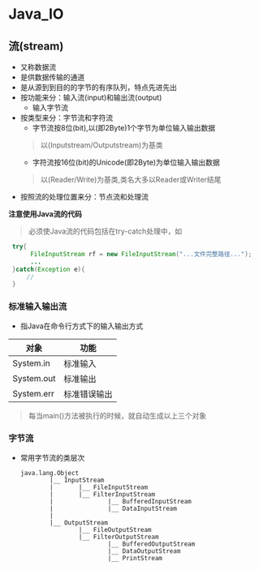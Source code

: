 Java_IO
===

流(stream)
---
+ 又称数据流
+ 是供数据传输的通道
+ 是从源到到目的的字节的有序队列，特点先进先出
+ 按功能来分：输入流(input)和输出流(output)
    - 输入字节流
+ 按类型来分：字节流和字符流
    - 字节流按8位(bit),以(即2Byte)1个字节为单位输入输出数据
    > 以(Inputstream/Outputstream)为基类
    - 字符流按16位(bit)的Unicode(即2Byte)为单位输入输出数据
    > 以(Reader/Write)为基类,类名大多以Reader或Writer结尾
+ 按照流的处理位置来分：节点流和处理流


**注意使用Java流的代码**
> 必须使Java流的代码包括在try-catch处理中，如  
  
  ```java
   try{
        FileInputStream rf = new FileInputStream("...文件完整路径...");
        ...
   }catch(Exception e){
       //
   }
  ```

### 标准输入输出流
  + 指Java在命令行方式下的输入输出方式  

  |对象|功能|
  -|-
  |System.in|标准输入|
  |System.out|标准输出|
  |System.err|标准错误输出|

  > 每当main()方法被执行的时候，就自动生成以上三个对象

### 字节流

+ 常用字节流的类层次
    ```
    java.lang.Object  
            |__ InputStream  
            |       |__ FileInputStream
            |       |__ FilterInputStream
            |               |__ BufferedInputStream  
            |               |__ DataInputStream
            |
            |__ OutputStream
                    |__ FileOutputStream
                    |__ FilterOutputStream
                            |__ BufferedOutputStream
                            |__ DataOutputStream
                            |__ PrintStream
    ```